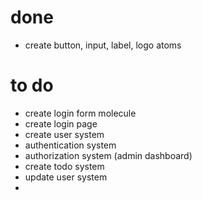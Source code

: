 # done

- create button, input, label, logo atoms

# to do

- create login form molecule
- create login page
- create user system
- authentication system
- authorization system (admin dashboard)
- create todo system
- update user system
-
